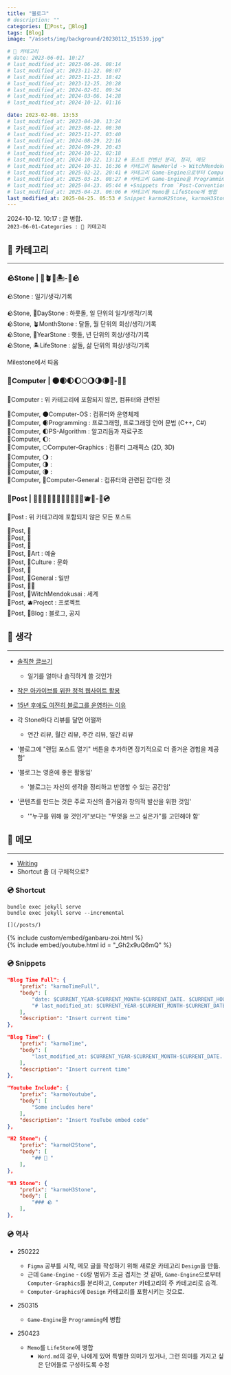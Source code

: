```yaml
---
title: "블로그"
# description: ""
categories: [📀Post, 🍇Blog]
tags: [Blog]
image: "/assets/img/background/20230112_151539.jpg"

# 🍇 카테고리
# date: 2023-06-01. 10:27
# last_modified_at: 2023-06-26. 08:14
# last_modified_at: 2023-11-22. 08:07
# last_modified_at: 2023-11-23. 18:42
# last_modified_at: 2023-12-25. 20:28
# last_modified_at: 2024-02-01. 09:34
# last_modified_at: 2024-03-06. 14:28
# last_modified_at: 2024-10-12. 01:16

date: 2023-02-08. 13:53
# last_modified_at: 2023-04-20. 13:24
# last_modified_at: 2023-08-12. 08:30
# last_modified_at: 2023-11-27. 03:40
# last_modified_at: 2024-08-29. 22:16
# last_modified_at: 2024-09-29. 20:43
# last_modified_at: 2024-10-12. 02:18
# last_modified_at: 2024-10-22. 13:12 # 포스트 컨벤션 분리, 정리, 메모
# last_modified_at: 2024-10-31. 16:36 # 카테고리 NewWorld -> WitchMendokusai
# last_modified_at: 2025-02-22. 20:41 # 카테고리 Game-Engine으로부터 Computer-Graphics 분리
# last_modified_at: 2025-03-15. 08:27 # 카테고리 Game-Engine을 Programming에 병합
# last_modified_at: 2025-04-23. 05:44 # +Snippets from `Post-Convention`
# last_modified_at: 2025-04-23. 06:06 # 카테고리 Memo를 LifeStone에 병합
last_modified_at: 2025-04-25. 05:53 # Snippet karmoH2Stone, karmoH3Stone 추가
---
```


2024-10-12. 10:17 : 글 병합.  
`2023-06-01-Categories : 🍇 카테고리`  

## 📀 카테고리

---

### 🪨Stone | 🌱🪴🌴🏝️-🗿🪨

🪨Stone : 일기/생각/기록  

🪨Stone, 🌱DayStone : 하룻돌, 일 단위의 일기/생각/기록  
🪨Stone, 🪴MonthStone : 달돌, 월 단위의 회상/생각/기록  
🪨Stone, 🌴YearStone : 햇돌, 년 단위의 회상/생각/기록  
🪨Stone, 🏝️LifeStone : 삶돌, 삶 단위의 회상/생각/기록  

Milestone에서 따옴  

### 💫Computer | 🌑🌒🌓🌔🌕🌖🌗🌘🌚-💫🫧

💫Computer : 위 카테고리에 포함되지 않은, 컴퓨터와 관련된  

💫Computer, 🌑Computer-OS : 컴퓨터와 운영체제  
💫Computer, 🌒Programming : 프로그래밍, 프로그래밍 언어 문법 (C++, C#)  
💫Computer, 🌓PS-Algorithm : 알고리듬과 자료구조  
💫Computer, 🌔:  
💫Computer, 🌕Computer-Graphics : 컴퓨터 그래픽스 (2D, 3D)  
💫Computer, 🌖 :  
💫Computer, 🌗 :  
💫Computer, 🌘 :  
💫Computer, 🌚Computer-General : 컴퓨터와 관련된 잡다한 것  

### 📀Post | 🍉🍊🍍🍌🍋🍐🥑🍋‍🟩🍈🥥🫐🍇-📀💿

📀Post : 위 카테고리에 포함되지 않은 모든 포스트  

📀Post, 🍉  
📀Post, 🍊  
📀Post, 🍍  
📀Post, 🍌Art : 예술  
📀Post, 🍋Culture : 문화  
📀Post, 🍐  
📀Post, 🥑General : 일반  
📀Post, 🍋‍🟩  
📀Post, 🥥WitchMendokusai : 세계  
📀Post, 🫐Project : 프로젝트  
📀Post, 🍇Blog : 블로그, 공지  

## 📀 생각

---

- [솔직한 글쓰기](https://x.com/HimNaeRyeo46/status/1809817688744886694)
  - 일기를 얼마나 솔직하게 쓸 것인가
- [작은 아카이브를 위한 정적 웹사이트 활용](https://news.hada.io/topic?id=17311)
- [15년 후에도 여전히 블로그를 운영하는 이유](https://news.hada.io/topic?id=16933)
- 각 Stone마다 리뷰를 달면 어떨까
  - 연간 리뷰, 월간 리뷰, 주간 리뷰, 일간 리뷰
- '블로그에 "랜덤 포스트 열기" 버튼을 추가하면 장기적으로 더 즐거운 경험을 제공함'

- '블로그는 영혼에 좋은 활동임'
  - '블로그는 자신의 생각을 정리하고 반영할 수 있는 공간임'

- '콘텐츠를 만드는 것은 주로 자신의 즐거움과 창의적 발산을 위한 것임'
  - '"누구를 위해 쓸 것인가"보다는 "무엇을 쓰고 싶은가"를 고민해야 함'

## 📀 메모

---

- [Writing](/posts/Writing)
- Shortcut 좀 더 구체적으로?

### 💿 Shortcut

`bundle exec jekyll serve`  
`bundle exec jekyll serve --incremental`  

`[](/posts/)`  

{% include custom/embed/ganbaru-zoi.html %}  
{% include embed/youtube.html id = "_Gh2x9uQ6mQ" %}  

### 💿 Snippets

```json
"Blog Time Full": {
	"prefix": "karmoTimeFull",
	"body": [
		"date: $CURRENT_YEAR-$CURRENT_MONTH-$CURRENT_DATE. $CURRENT_HOUR:$CURRENT_MINUTE # Init",
		"# last_modified_at: $CURRENT_YEAR-$CURRENT_MONTH-$CURRENT_DATE. $CURRENT_HOUR:$CURRENT_MINUTE"
	],
	"description": "Insert current time"
},

"Blog Time": {
	"prefix": "karmoTime",
	"body": [
		"last_modified_at: $CURRENT_YEAR-$CURRENT_MONTH-$CURRENT_DATE. $CURRENT_HOUR:$CURRENT_MINUTE"
	],
	"description": "Insert current time"
},

"Youtube Include": {
	"prefix": "karmoYoutube",
	"body": [
		"Some includes here"
	],
	"description": "Insert YouTube embed code"
},

"H2 Stone": {
	"prefix": "karmoH2Stone",
	"body": [
		"## 🗿 "
	],
},

"H3 Stone": {
	"prefix": "karmoH3Stone",
	"body": [
		"### 🪨 "
	],
},
```

### 💿 역사

- 250222
  - `Figma` 공부를 시작, 메모 글을 작성하기 위해 새로운 카테고리 `Design`을 만듦.
  - 근데 `Game-Engine` - `CG`랑 범위가 조금 겹치는 것 같아, `Game-Engine`으로부터 `Computer-Graphics`를 분리하고, `Computer` 카테고리의 주 카테고리로 승격.
  - `Computer-Graphics`에 `Design` 카테고리를 포함시키는 것으로.

- 250315
  - `Game-Engine`을 `Programming`에 병합

- 250423
  - `Memo`를 `LifeStone`에 병합
    - `Word.md`의 경우, 나에게 있어 특별한 의미가 있거나, 그런 의미를 가지고 싶은 단어들로 구성하도록 수정
